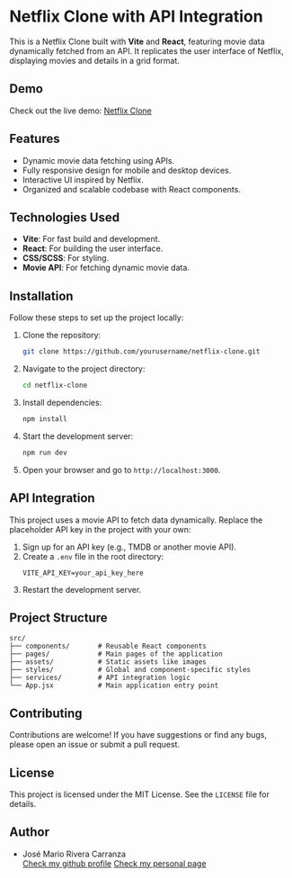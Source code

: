# Netflix Clone with API Integration

This is a Netflix Clone built with **Vite** and **React**, featuring movie data dynamically fetched from an API. It replicates the user interface of Netflix, displaying movies and details in a grid format.

## Demo
Check out the live demo: [Netflix Clone](https://nexflix-clone-with-api-integration.onrender.com/)

## Features
- Dynamic movie data fetching using APIs.
- Fully responsive design for mobile and desktop devices.
- Interactive UI inspired by Netflix.
- Organized and scalable codebase with React components.

## Technologies Used
- **Vite**: For fast build and development.
- **React**: For building the user interface.
- **CSS/SCSS**: For styling.
- **Movie API**: For fetching dynamic movie data.

## Installation
Follow these steps to set up the project locally:

1. Clone the repository:
   ```bash
   git clone https://github.com/yourusername/netflix-clone.git
   ```

2. Navigate to the project directory:
   ```bash
   cd netflix-clone
   ```

3. Install dependencies:
   ```bash
   npm install
   ```

4. Start the development server:
   ```bash
   npm run dev
   ```

5. Open your browser and go to `http://localhost:3000`.

## API Integration
This project uses a movie API to fetch data dynamically. Replace the placeholder API key in the project with your own:

1. Sign up for an API key (e.g., TMDB or another movie API).
2. Create a `.env` file in the root directory:
   ```env
   VITE_API_KEY=your_api_key_here
   ```
3. Restart the development server.

## Project Structure
```
src/
├── components/       # Reusable React components
├── pages/            # Main pages of the application
├── assets/           # Static assets like images
├── styles/           # Global and component-specific styles
├── services/         # API integration logic
└── App.jsx           # Main application entry point
```

## Contributing
Contributions are welcome! If you have suggestions or find any bugs, please open an issue or submit a pull request.

## License
This project is licensed under the MIT License. See the `LICENSE` file for details.

## Author
- José Mario Rivera Carranza  
  [Check my github profile](https://github.com/JoseMarioCarranza)
  [Check my personal page](https://www.ingjosemario.com)

